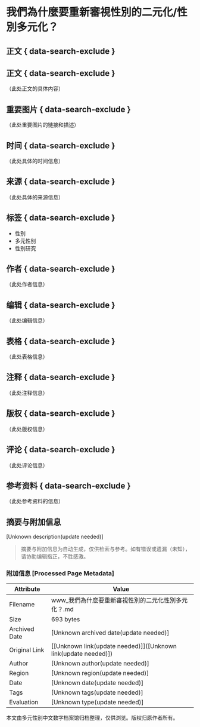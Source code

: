 # 我們為什麼要重新審視性別的二元化/性別多元化？

## 正文 { data-search-exclude }


## 正文 { data-search-exclude }

（此处正文的具体内容）

## 重要图片 { data-search-exclude }

（此处重要图片的链接和描述）

## 时间 { data-search-exclude }

（此处具体的时间信息）

## 来源 { data-search-exclude }

（此处具体的来源信息）

## 标签 { data-search-exclude }

- 性别
- 多元性别
- 性别研究

## 作者 { data-search-exclude }

（此处作者信息）

## 编辑 { data-search-exclude }

（此处编辑信息）

## 表格 { data-search-exclude }

（此处表格信息）

## 注释 { data-search-exclude }

（此处注释信息）

## 版权 { data-search-exclude }

（此处版权信息）

## 评论 { data-search-exclude }

（此处评论信息）

## 参考资料 { data-search-exclude }

（此处参考资料的信息）
<!-- tcd_original_link https://www.xinshengproject.org/post/outsidethegenderbinary-traditional -->


## 摘要与附加信息

<!-- tcd_abstract -->
[Unknown description(update needed)]
<!-- tcd_abstract_end -->

> 摘要与附加信息为自动生成，仅供检索与参考。如有错误或遗漏（未知），请协助编辑指正，不胜感激。

### 附加信息 [Processed Page Metadata]

| Attribute       | Value                                  |
|-----------------|----------------------------------------|
| Filename        | www_我們為什麼要重新審視性別的二元化性別多元化？.md                             |
| Size            | 693 bytes                           |
| Archived Date   | [Unknown archived date(update needed)]                             |
| Original Link   | [[Unknown link(update needed)]]([Unknown link(update needed)])                       |
| Author          | [Unknown author(update needed)]                               |
| Region          | [Unknown region(update needed)]                               |
| Date            | [Unknown date(update needed)]                                 |
| Tags            | [Unknown tags(update needed)]                                 |
| Evaluation            | [Unknown type(update needed)]                                 |
<!-- tcd_table_end -->

本文由多元性别中文数字档案馆归档整理，仅供浏览。版权归原作者所有。

